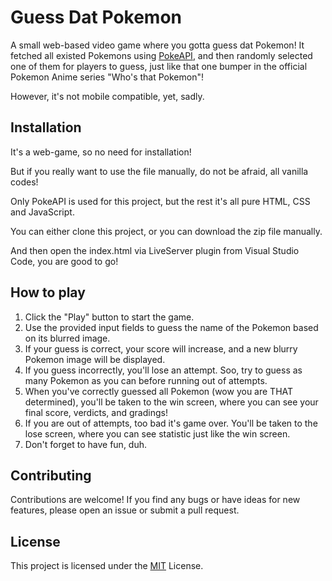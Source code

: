 # Guess Dat Pokemon

A small web-based video game where you gotta guess dat Pokemon! It fetched all existed Pokemons using [PokeAPI](https://pokeapi.co), and then randomly selected one of them for players to guess, just like that one bumper in the official Pokemon Anime series "Who's that Pokemon"!

However, it's not mobile compatible, yet, sadly.

## Installation

It's a web-game, so no need for installation!

But if you really want to use the file manually, do not be afraid, all vanilla codes!

Only PokeAPI is used for this project, but the rest it's all pure HTML, CSS and JavaScript.

You can either clone this project, or you can download the zip file manually.

And then open the index.html via LiveServer plugin from Visual Studio Code, you are good to go!

## How to play

1. Click the "Play" button to start the game.
2. Use the provided input fields to guess the name of the Pokemon based on its blurred image.
3. If your guess is correct, your score will increase, and a new blurry Pokemon image will be displayed.
4. If you guess incorrectly, you'll lose an attempt. Soo, try to guess as many Pokemon as you can before running out of attempts.
5. When you've correctly guessed all Pokemon (wow you are THAT determined), you'll be taken to the win screen, where you can see your final score, verdicts, and gradings!
6. If you are out of attempts, too bad it's game over. You'll be taken to the lose screen, where you can see statistic just like the win screen.
7. Don't forget to have fun, duh.

## Contributing

Contributions are welcome! If you find any bugs or have ideas for new features, please open an issue or submit a pull request.

## License

This project is licensed under the [MIT](https://choosealicense.com/licenses/mit/) License.
